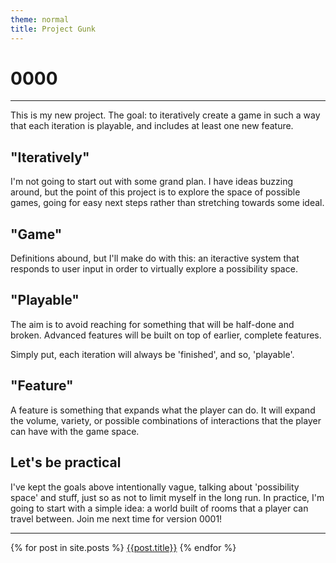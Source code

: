 ```yaml
---
theme: normal
title: Project Gunk
---
```


0000
=

---

This is my new project. The goal: to iteratively create a game in such a way that each iteration is playable, and includes at least one new feature.

"Iteratively"
--
I'm not going to start out with some grand plan. I have ideas buzzing around, but the point of this project is to explore the space of possible games, going for easy next steps rather than stretching towards some ideal.

"Game"
--
Definitions abound, but I'll make do with this: an iteractive system that responds to user input in order to virtually explore a possibility space.

"Playable"
--
The aim is to avoid reaching for something that will be half-done and broken. Advanced features will be built on top of earlier, complete features.

Simply put, each iteration will always be 'finished', and so, 'playable'.

"Feature"
--
A feature is something that expands what the player can do. It will expand the volume, variety, or possible combinations of interactions that the player can have with the game space.

Let's be practical
--
I've kept the goals above intentionally vague, talking about 'possibility space' and stuff, just so as not to limit myself in the long run. In practice, I'm going to start with a simple idea: a world built of rooms that a player can travel between. Join me next time for version 0001!

---

{% for post in site.posts %}
<a href="{{post.url | relative_url}}">{{post.title}}</a>
{% endfor %}

